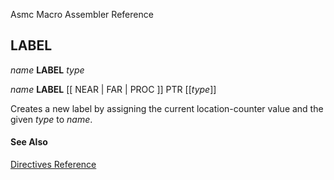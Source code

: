 Asmc Macro Assembler Reference

## LABEL

_name_ **LABEL** _type_

_name_ **LABEL** [[ NEAR | FAR | PROC ]] PTR [[_type_]]

Creates a new label by assigning the current location-counter value and the given _type_ to _name_.

#### See Also

[Directives Reference](readme.md)
